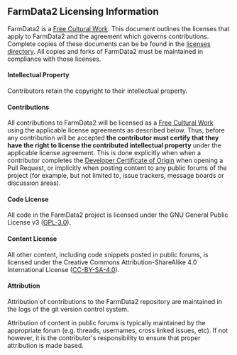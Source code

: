 ## FarmData2 Licensing Information ##

FarmData2 is a [Free Cultural Work].  This document outlines the licenses that apply to FarmData2 and the agreement which governs contributions.  Complete copies of these documents can be be found in the [licenses directory]. All copies and forks of FarmData2 must be maintained in compliance with those licenses.

[Free Cultural Work]: https://freedomdefined.org/Definition
[licenses directory]: licenses

#### Intellectual Property ####

Contributors retain the copyright to their intellectual property.

#### Contributions ####

All contributions to FarmData2 will be licensed as a [Free Cultural Work] using the applicable license agreements as described below. Thus, before any contribution will be accepted __the contributor must certify that they have the right to license the contributed intellectual property__ under the applicable license agreement. This is done explicitly when when a contributor completes the [Developer Certificate of Origin] when opening a Pull Request, or implicitly when posting content to any public forums of the project (for example, but not limited to, issue trackers, message boards or discussion areas).

[Developer Certificate of Origin]: https://developercertificate.org/

#### Code License ####

All code in the FarmData2 project is licensed under the GNU General Public License v3 ([GPL-3.0]).

[GPL-3.0]: https://www.gnu.org/licenses/gpl-3.0.md

#### Content License ####

All other content, including code snippets posted in public forums, is licensed under the Creative Commons Attribution-ShareAlike 4.0 International License ([CC-BY-SA-4.0]).

[CC-BY-SA-4.0]: https://creativecommons.org/licenses/by-sa/4.0/

#### Attribution ####

Attribution of contributions to the FarmData2 repository are maintained in the logs of the git version control system. 

Attribution of content in public forums is typically maintained by the appropriate forum (e.g. threads, usernames, cross linked issues, etc). If not however, it is the contributor's responsibility to ensure that proper attribution is made based.
